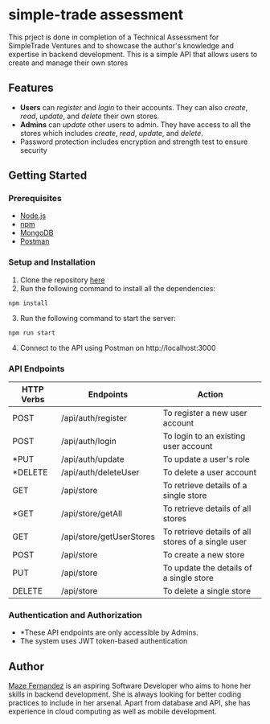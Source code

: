 # simple-trade assessment
This prject is done in completion of a Technical Assessment for SimpleTrade Ventures and to showcase the author's knowledge and expertise in backend development. This is a simple API that allows users to create and manage their own stores

## Features
* **Users** can *register* and *login* to their accounts. They can also *create*, *read*, *update*, and *delete* their own stores.
* **Admins** can *update* other users to admin. They have access to all the stores which includes *create*, *read*, *update*, and *delete*.
* Password protection includes encryption and strength test to ensure security 

## Getting Started 
### Prerequisites
* [Node.js](https://nodejs.org/en/download)
* [npm](https://docs.npmjs.com/downloading-and-installing-node-js-and-npm)
* [MongoDB](https://www.mongodb.com/try/download/community)
* [Postman](https://www.postman.com/downloads/)
### Setup and Installation 
1. Clone the repository [here](https://github.com/mazefernandez/simple-trade.git) 
2. Run the following command to install all the dependencies:
  ```
  npm install
  ```
3. Run the following command to start the server:
  ```
  npm run start 
  ```
4. Connect to the API using Postman on http://localhost:3000

### API Endpoints
| HTTP Verbs | Endpoints | Action |
| --- | --- | --- |
| POST | /api/auth/register | To register a new user account |
| POST | /api/auth/login | To login to an existing user account |
| *PUT | /api/auth/update | To update a user's role |
| *DELETE | /api/auth/deleteUser | To delete a user account |
| GET | /api/store | To retrieve details of a single store |
| *GET | /api/store/getAll | To retrieve details of all stores |
| GET | /api/store/getUserStores | To retrieve details of all stores of a single user |
| POST | /api/store | To create a new store |
| PUT | /api/store | To update the details of a single store |
| DELETE | /api/store | To delete a single store |

### Authentication and Authorization 
* *These API endpoints are only accessible by Admins.
* The system uses JWT token-based authentication 

## Author
[Maze Fernandez](https://www.linkedin.com/in/anna-mae-caitlin-fernandez/) is an aspiring Software Developer who aims to hone her skills in backend development. She is always looking for better coding practices to include in her arsenal. 
Apart from database and API, she has experience in cloud computing as well as mobile development. 
  
